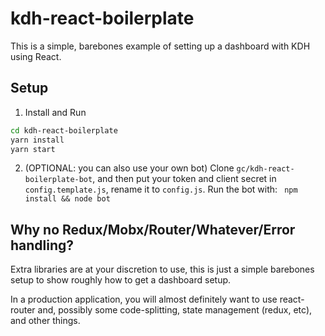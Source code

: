 # kdh-react-boilerplate

This is a simple, barebones example of setting up a dashboard with KDH using React.

## Setup

1. Install and Run
```bash
cd kdh-react-boilerplate
yarn install
yarn start
```

2. (OPTIONAL: you can also use your own bot) Clone `gc/kdh-react-boilerplate-bot`, and
then put your token and client secret in `config.template.js`,
rename it to `config.js`. Run the bot with: ```
npm install && node bot```

## Why no Redux/Mobx/Router/Whatever/Error handling?

Extra libraries are at your discretion to use, this is just a simple barebones setup
to show roughly how to get a dashboard setup.

In a production application, you will almost definitely want to use react-router and,
possibly some code-splitting, state management (redux, etc), and other things.
